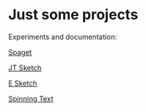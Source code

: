 # Just some projects
Experiments and documentation: 

[Spaget](https://jamtt.github.io/Codewords/Files/JustText/)

[JT Sketch](https://jamtt.github.io/Codewords/Files/JT_Sketch/)

[E Sketch](https://jamtt.github.io/Codewords/Files/E_Sketch/)

[Spinning Text](https://jamtt.github.io/Codewords/Files/spin_text/)
